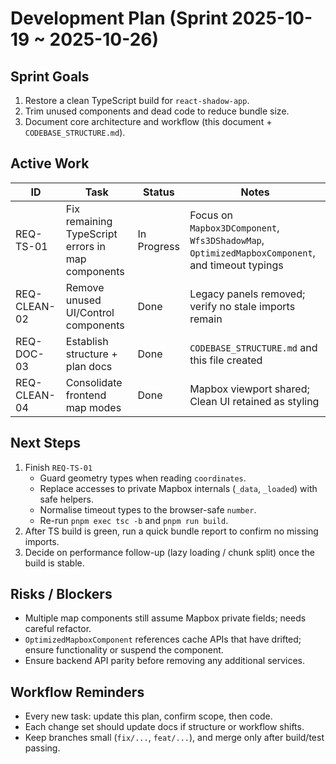# Development Plan (Sprint 2025-10-19 ~ 2025-10-26)

## Sprint Goals

1. Restore a clean TypeScript build for `react-shadow-app`.
2. Trim unused components and dead code to reduce bundle size.
3. Document core architecture and workflow (this document + `CODEBASE_STRUCTURE.md`).

## Active Work

| ID | Task | Status | Notes |
| --- | --- | --- | --- |
| REQ-TS-01 | Fix remaining TypeScript errors in map components | In Progress | Focus on `Mapbox3DComponent`, `Wfs3DShadowMap`, `OptimizedMapboxComponent`, and timeout typings |
| REQ-CLEAN-02 | Remove unused UI/Control components | Done | Legacy panels removed; verify no stale imports remain |
| REQ-DOC-03 | Establish structure + plan docs | Done | `CODEBASE_STRUCTURE.md` and this file created |
| REQ-CLEAN-04 | Consolidate frontend map modes | Done | Mapbox viewport shared; Clean UI retained as styling |

## Next Steps

1. Finish `REQ-TS-01`
   - Guard geometry types when reading `coordinates`.
   - Replace accesses to private Mapbox internals (`_data`, `_loaded`) with safe helpers.
   - Normalise timeout types to the browser-safe `number`.
   - Re-run `pnpm exec tsc -b` and `pnpm run build`.
2. After TS build is green, run a quick bundle report to confirm no missing imports.
3. Decide on performance follow-up (lazy loading / chunk split) once the build is stable.

## Risks / Blockers

- Multiple map components still assume Mapbox private fields; needs careful refactor.
- `OptimizedMapboxComponent` references cache APIs that have drifted; ensure functionality or suspend the component.
- Ensure backend API parity before removing any additional services.

## Workflow Reminders

- Every new task: update this plan, confirm scope, then code.
- Each change set should update docs if structure or workflow shifts.
- Keep branches small (`fix/...`, `feat/...`), and merge only after build/test passing.
